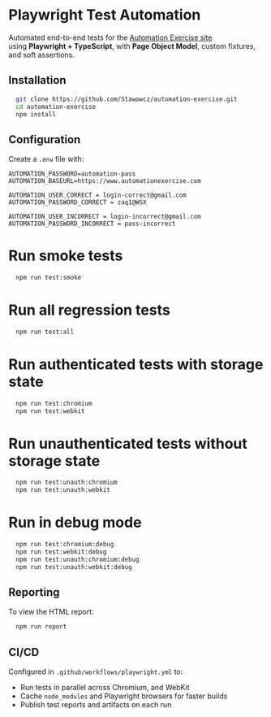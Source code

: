 # Playwright Test Automation

Automated end-to-end tests for the [Automation Exercise site](https://www.automationexercise.com/)  
using **Playwright + TypeScript**, with **Page Object Model**, custom fixtures, and soft assertions.

## Installation

```bash
  git clone https://github.com/Stawowcz/automation-exercise.git
  cd automation-exercise
  npm install
```

## Configuration

Create a `.env` file with:

```env
AUTOMATION_PASSWORD=automation-pass
AUTOMATION_BASEURL=https://www.automationexercise.com

AUTOMATION_USER_CORRECT = login-correct@gmail.com
AUTOMATION_PASSWORD_CORRECT = zaq1@WSX

AUTOMATION_USER_INCORRECT = login-incorrect@gmail.com
AUTOMATION_PASSWORD_INCORRECT = pass-incorrect
```

# Run smoke tests

```bash
  npm run test:smoke 
```

# Run all regression tests

```bash
  npm run test:all
```

# Run authenticated tests with storage state

```bash
  npm run test:chromium
  npm run test:webkit
```

# Run unauthenticated tests without storage state

```bash
  npm run test:unauth:chromium
  npm run test:unauth:webkit
```

# Run in debug mode

```bash
  npm run test:chromium:debug
  npm run test:webkit:debug
  npm run test:unauth:chromium:debug
  npm run test:unauth:webkit:debug
```

## Reporting

To view the HTML report:

```bash
  npm run report
```

## CI/CD

Configured in `.github/workflows/playwright.yml` to:

- Run tests in parallel across Chromium, and WebKit
- Cache `node_modules` and Playwright browsers for faster builds
- Publish test reports and artifacts on each run
